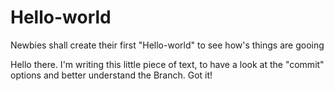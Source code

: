 # Hello-world
Newbies shall create their first "Hello-world" to see how's things are gooing

Hello there.
I'm writing this little piece of text, to have a look at the "commit" options and better understand the Branch. Got it!

